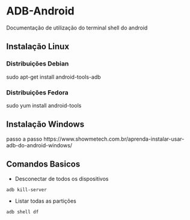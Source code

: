 # ADB-Android

Documentação de utilização do terminal shell do android

<H2>Instalação Linux</h2>
<h3> Distribuições Debian</h3>
sudo apt-get install android-tools-adb
<h3> Distribuições Fedora</h3>
sudo yum install android-tools
<H2>Instalação Windows</h2>
passo a passo
https://www.showmetech.com.br/aprenda-instalar-usar-adb-do-android-windows/

<H2> Comandos Basicos </H2>

<ul>
  <li>Desconectar de todos os dispositivos</li>
  </ul>
  
```diff
adb kill-server
```
<ul>
  <li>Listar todas as partições</li>
  </ul>
  
```diff
adb shell df
```
